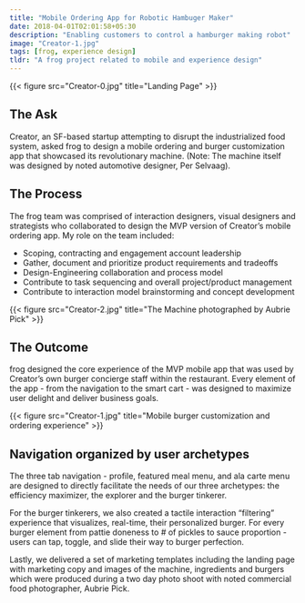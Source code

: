 ```yaml
---
title: "Mobile Ordering App for Robotic Hambuger Maker"
date: 2018-04-01T02:01:58+05:30
description: "Enabling customers to control a hamburger making robot"
image: "Creator-1.jpg"
tags: [frog, experience design]
tldr: "A frog project related to mobile and experience design"
---
```


{{< figure src="Creator-0.jpg" title="Landing Page" >}}

## The Ask
Creator, an SF-based startup attempting to disrupt the industrialized food system, asked frog to design a mobile ordering and burger customization app that showcased its revolutionary machine. (Note: The machine itself was designed by noted automotive designer, Per Selvaag).

## The Process
The frog team was comprised of interaction designers, visual designers and strategists who collaborated to design the MVP version of Creator’s mobile ordering app. My role on the team included:
- Scoping, contracting and engagement account leadership
- Gather, document and prioritize product requirements and tradeoffs
- Design-Engineering collaboration and process model
- Contribute to task sequencing and overall project/product management
- Contribute to interaction model brainstorming and concept development

{{< figure src="Creator-2.jpg" title="The Machine photographed by Aubrie Pick" >}}

## The Outcome
frog designed the core experience of the MVP mobile app that was used by Creator’s own burger concierge staff within the restaurant. Every element of the app - from the navigation to the smart cart - was designed to maximize user delight and deliver business goals.

{{< figure src="Creator-1.jpg" title="Mobile burger customization and ordering experience" >}}

## Navigation organized by user archetypes
The three tab navigation - profile, featured meal menu, and ala carte menu are designed to directly facilitate the needs of our three archetypes: the efficiency maximizer, the explorer and the burger tinkerer.

For the burger tinkerers, we also created a tactile interaction “filtering” experience that visualizes, real-time, their personalized burger. For every burger element from pattie doneness to # of pickles to sauce proportion - users can tap, toggle, and slide their way to burger perfection.

Lastly, we delivered a set of marketing templates including the landing page with marketing copy and images of the machine, ingredients and burgers which were produced during a two day photo shoot with noted commercial food photographer, Aubrie Pick.

